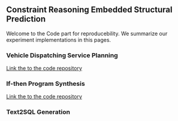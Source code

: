## Constraint Reasoning Embedded Structural Prediction
Welcome to the Code part for reproducebility. We summarize our experiment implementations in this pages.

### Vehicle Dispatching Service Planning
[Link the to the code repository](url)
### If-then Program Synthesis
[Link the to the code repository](https://github.com/jiangnanhugo/if-then-program-synthesis)
### Text2SQL Generation


